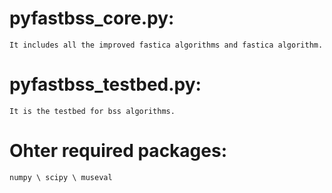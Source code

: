 # pyfastbss_core.py:

    It includes all the improved fastica algorithms and fastica algorithm.

# pyfastbss_testbed.py:

    It is the testbed for bss algorithms.

# Ohter required packages:

    numpy \ scipy \ museval